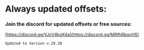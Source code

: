 # Always updated offsets: 
### Join the discord for updated offsets or free sources: 
[https://discord.gg/VJcV4kgX4a](https://discord.gg/MRfhRbqxHS)

```Updated to Version v.29.20```
